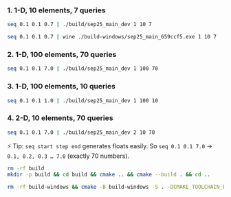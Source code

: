 

### 1. **1-D, 10 elements, 7 queries**

```bash
seq 0.1 0.1 0.7 | ./build/sep25_main_dev 1 10 7
```

```bash
seq 0.1 0.1 0.7 | wine ./build-windows/sep25_main_659ccf5.exe 1 10 7
```

### 2. **1-D, 100 elements, 70 queries**

```bash
seq 0.1 0.1 7.0 | ./build/sep25_main_dev 1 100 70
```


### 3. **1-D, 100 elements, 10 queries**

```bash
seq 0.1 0.1 1.0 | ./build/sep25_main_dev 1 100 10
```


### 4. **2-D, 10 elements, 70 queries**

```bash
seq 0.1 0.1 7.0 | ./build/sep25_main_dev 2 10 70
```

⚡ Tip: `seq start step end` generates floats easily.
So `seq 0.1 0.1 7.0` → `0.1, 0.2, 0.3 … 7.0` (exactly 70 numbers).

```bash
rm -rf build
mkdir -p build && cd build && cmake .. && cmake --build . && cd ..
```

```bash
rm -rf build-windows && cmake -B build-windows -S . -DCMAKE_TOOLCHAIN_FILE=windows-toolchain.cmake -DCMAKE_BUILD_TYPE=Release &&  cmake --build build-windows
```